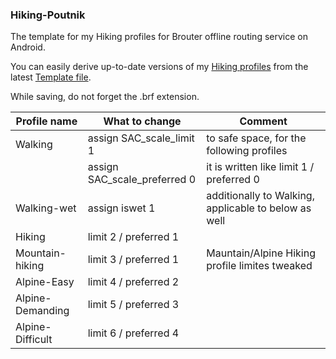 ### Hiking-Poutnik

The template for my Hiking profiles for  Brouter offline routing service on Android.

You can easily derive up-to-date versions of my [Hiking profiles](https://github.com/poutnikl/Brouter-profiles/wiki/Hiking-profiles) from the latest [Template file](https://raw.githubusercontent.com/poutnikl/Hiking-Poutnik/master/Hiking.brf). 

While saving, do not forget the .brf extension.

|Profile name          |What to change                  |Comment                                              |
|----------------------|--------------------------------|-----------------------------------------------------|
|Walking               |assign   SAC_scale_limit     1  | to safe space, for the following profiles           |
|                      |assign   SAC_scale_preferred 0  | it is written like limit 1 / preferred 0            |
|Walking-wet           |assign   iswet 1                | additionally to Walking, applicable to below as well|
|Hiking                |limit 2 / preferred 1           |                                                     |
|Mountain-hiking       |limit 3 / preferred 1           | Mauntain/Alpine Hiking profile limites tweaked      |
|Alpine-Easy           |limit 4 / preferred 2           |                                                     |
|Alpine-Demanding      |limit 5 / preferred 3           |                                                     |
|Alpine-Difficult      |limit 6 / preferred 4           |                                                     |


